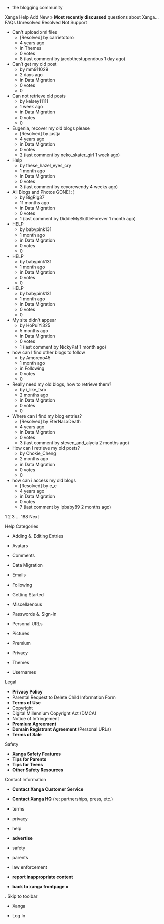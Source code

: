 *   the blogging community

Xanga Help Add New » **Most recently discussed** questions about Xanga… FAQs Unresolved Resolved Not Support

*   Can't upload xml files
    *   \[Resolved\] by carrietotoro
    *   4 years ago
    *   in Themes
    *   0 votes
    *   8 (last comment by jacobthestupendous 1 day ago)
*   Can’t get my old post
    *   by mm911029
    *   2 days ago
    *   in Data Migration
    *   0 votes
    *   0
*   Can not retrieve old posts
    *   by kelsey11111
    *   1 week ago
    *   in Data Migration
    *   0 votes
    *   0
*   Eugenia, recover my old blogs please
    *   \[Resolved\] by justja
    *   4 years ago
    *   in Data Migration
    *   0 votes
    *   2 (last comment by neko\_skater\_girl 1 week ago)
*   Help
    *   by these\_hazel\_eyes\_cry
    *   1 month ago
    *   in Data Migration
    *   0 votes
    *   3 (last comment by eeyorewendy 4 weeks ago)
*   All Blogs and Photos GONE! :(
    *   by BigRig37
    *   11 months ago
    *   in Data Migration
    *   0 votes
    *   1 (last comment by DiddleMySkittleForever 1 month ago)
*   HELP
    *   by babypink131
    *   1 month ago
    *   in Data Migration
    *   0 votes
    *   0
*   HELP
    *   by babypink131
    *   1 month ago
    *   in Data Migration
    *   0 votes
    *   0
*   HELP
    *   by babypink131
    *   1 month ago
    *   in Data Migration
    *   0 votes
    *   0
*   My site didn't appear
    *   by HoPuiYi325
    *   5 months ago
    *   in Data Migration
    *   0 votes
    *   1 (last comment by NickyPat 1 month ago)
*   how can I find other blogs to follow
    *   by Amoreno45
    *   1 month ago
    *   in Following
    *   0 votes
    *   0
*   Really need my old blogs, how to retrieve them?
    *   by i\_like\_tsro
    *   2 months ago
    *   in Data Migration
    *   0 votes
    *   0
*   Where can I find my blog entries?
    *   \[Resolved\] by EterNaLxDeath
    *   4 years ago
    *   in Data Migration
    *   0 votes
    *   3 (last comment by steven\_and\_alycia 2 months ago)
*   How can I retrieve my old posts?
    *   by Chokie\_Cheng
    *   2 months ago
    *   in Data Migration
    *   0 votes
    *   0
*   how can i access my old blogs
    *   \[Resolved\] by e\_e
    *   4 years ago
    *   in Data Migration
    *   0 votes
    *   7 (last comment by lpbaby89 2 months ago)

1 2 3 ... 188 Next

Help Categories

*   Adding &. Editing Entries
*   Avatars
*   Comments
*   Data Migration
*   Emails
*   Following
*   Getting Started
*   Miscellaenous

*   Passwords &. Sign-In
*   Personal URLs
*   Pictures
*   Premium
*   Privacy
*   Themes
*   Usernames

Legal

*   **Privacy Policy**
*   Parental Request to Delete Child Information Form
*   **Terms of Use**
*   Copyright
*   Digital Millennium Copyright Act (DMCA)
*   Notice of Infringement
*   **Premium Agreement**
*   **Domain Registrant Agreement** (Personal URLs)
*   **Terms of Sale**

Safety

*   **Xanga Safety Features**
*   **Tips for Parents**
*   **Tips for Teens**
*   **Other Safety Resources**

Contact Information

*   **Contact Xanga Customer Service**
*   **Contact Xanga HQ** (re: partnerships, press, etc.)

*   terms
*   privacy
*   help
*   **advertise**

*   safety
*   parents
*   law enforcement
*   **report inappropriate content**

*   **back to xanga frontpage »**

<img src="http://pixel.quantserve.com/pixel/p-87h-iNOVooym2.gif" style="display: none" height="1" width="1" alt="Quantcast"/>. Skip to toolbar

*   Xanga

*   Log In